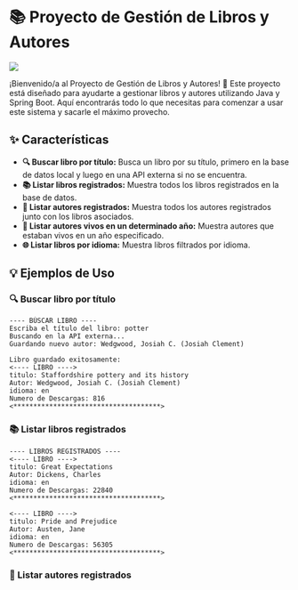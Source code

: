 # 📚 Proyecto de Gestión de Libros y Autores
<p align="left">
   <img src="https://img.shields.io/github/stars/AFernandzG?style=social">
   </p>

¡Bienvenido/a al Proyecto de Gestión de Libros y Autores! 🎉 Este proyecto está diseñado para ayudarte a gestionar libros y autores utilizando Java y Spring Boot. Aquí encontrarás todo lo que necesitas para comenzar a usar este sistema y sacarle el máximo provecho.

## ✨ Características

- **🔍 Buscar libro por título:** Busca un libro por su título, primero en la base de datos local y luego en una API externa si no se encuentra.
- **📚 Listar libros registrados:** Muestra todos los libros registrados en la base de datos.
- **📝 Listar autores registrados:** Muestra todos los autores registrados junto con los libros asociados.
- **📅 Listar autores vivos en un determinado año:** Muestra autores que estaban vivos en un año especificado.
- **🌐 Listar libros por idioma:** Muestra libros filtrados por idioma.

## 💡 Ejemplos de Uso

### 🔍 Buscar libro por título

```plaintext
---- BÚSCAR LIBRO ----
Escriba el título del libro: potter
Buscando en la API externa...
Guardando nuevo autor: Wedgwood, Josiah C. (Josiah Clement)

Libro guardado exitosamente:
<---- LIBRO ---->
titulo: Staffordshire pottery and its history
Autor: Wedgwood, Josiah C. (Josiah Clement)
idioma: en
Numero de Descargas: 816
<*************************************>
```
### 📚 Listar libros registrados
```plaintext
---- LIBROS REGISTRADOS ----
<---- LIBRO ---->
titulo: Great Expectations
Autor: Dickens, Charles
idioma: en
Numero de Descargas: 22840
<*************************************>

<---- LIBRO ---->
titulo: Pride and Prejudice
Autor: Austen, Jane
idioma: en
Numero de Descargas: 56305
<*************************************>
```
### 📝 Listar autores registrados
